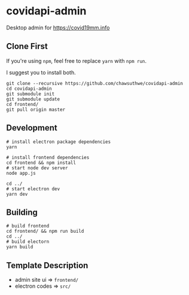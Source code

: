 # covidapi-admin

Desktop admin for https://covid19mm.info

## Clone First

If you're using `npm`, feel free to replace `yarn` with `npm run`.

I suggest you to install both.

``` shell
git clone --recursive https://github.com/chawsuthwe/covidapi-admin
cd covidapi-admin
git submodule init
git submodule update
cd frontend/
git pull origin master
```

## Development

``` shell
# install electron package dependencies
yarn

# install frontend dependencies
cd frontend && npm install
# start node dev server
node app.js

cd ../
# start electron dev
yarn dev
```

## Building

``` shell
# build frontend
cd frontend/ && npm run build
cd ../
# build electorn
yarn build
```

## Template Description

- admin site ui => `frontend/`
- electron codes => `src/`

